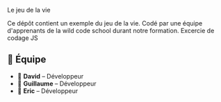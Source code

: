 Le jeu de la vie



Ce dépôt contient un exemple du jeu de la vie. Codé par une équipe d'apprenants de la wild code school durant notre formation.
Excercie de codage JS

## 🧩 Équipe
- 👤 **David** – Développeur
- 👤 **Guillaume** – Développeur
- 👤 **Eric** – Développeur



